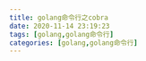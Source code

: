```yaml
---
title: golang命令行之cobra
date: 2020-11-14 23:19:23
tags: [golang,golang命令行]
categories: [golang,golang命令行]
---
```

